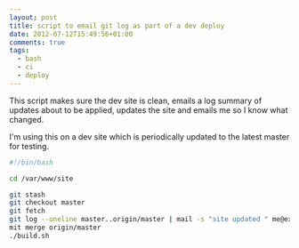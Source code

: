 ```yaml
---
layout: post
title: script to email git log as part of a dev deploy
date: 2012-07-12T15:49:56+01:00
comments: true
tags:
  - bash
  - ci
  - deploy
---
```


This script makes sure the dev site is clean, emails a log summary of updates about to be applied, updates the site and emails me so I know what changed.

I'm using this on a dev site which is periodically updated to the latest master for testing.

<!--more-->

```bash
#!/bin/bash

cd /var/www/site

git stash
git checkout master
git fetch
git log --oneline master..origin/master | mail -s "site updated " me@example.com
mit merge origin/master
./build.sh

```
